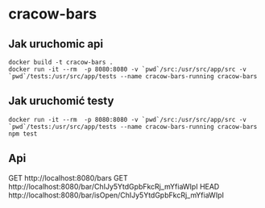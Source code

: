 # cracow-bars

## Jak uruchomic api
    docker build -t cracow-bars .
    docker run -it --rm  -p 8080:8080 -v `pwd`/src:/usr/src/app/src -v `pwd`/tests:/usr/src/app/tests --name cracow-bars-running cracow-bars
## Jak uruchomić testy
    docker run -it --rm  -p 8080:8080 -v `pwd`/src:/usr/src/app/src -v `pwd`/tests:/usr/src/app/tests --name cracow-bars-running cracow-bars npm test

## Api
   GET http://localhost:8080/bars
   GET http://localhost:8080/bar/ChIJy5YtdGpbFkcRj_mYfiaWIpI
   HEAD http://localhost:8080/bar/isOpen/ChIJy5YtdGpbFkcRj_mYfiaWIpI


